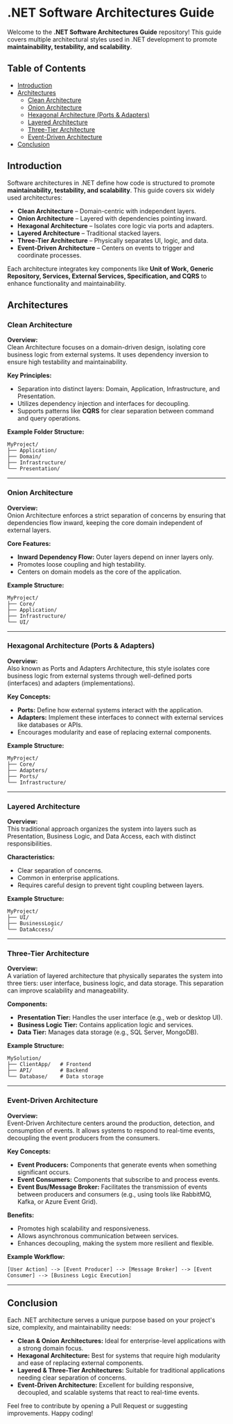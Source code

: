 # .NET Software Architectures Guide

Welcome to the **.NET Software Architectures Guide** repository! This guide covers multiple architectural styles used in .NET development to promote **maintainability, testability, and scalability**.

## Table of Contents
- [Introduction](#introduction)
- [Architectures](#architectures)
  - [Clean Architecture](#clean-architecture)
  - [Onion Architecture](#onion-architecture)
  - [Hexagonal Architecture (Ports & Adapters)](#hexagonal-architecture-ports--adapters)
  - [Layered Architecture](#layered-architecture)
  - [Three-Tier Architecture](#three-tier-architecture)
  - [Event-Driven Architecture](#event-driven-architecture)
- [Conclusion](#conclusion)

## Introduction

Software architectures in .NET define how code is structured to promote **maintainability, testability, and scalability**. This guide covers six widely used architectures:

- **Clean Architecture** – Domain-centric with independent layers.
- **Onion Architecture** – Layered with dependencies pointing inward.
- **Hexagonal Architecture** – Isolates core logic via ports and adapters.
- **Layered Architecture** – Traditional stacked layers.
- **Three-Tier Architecture** – Physically separates UI, logic, and data.
- **Event-Driven Architecture** – Centers on events to trigger and coordinate processes.

Each architecture integrates key components like **Unit of Work, Generic Repository, Services, External Services, Specification, and CQRS** to enhance functionality and maintainability.

## Architectures

### Clean Architecture
**Overview:**  
Clean Architecture focuses on a domain-driven design, isolating core business logic from external systems. It uses dependency inversion to ensure high testability and maintainability.

**Key Principles:**
- Separation into distinct layers: Domain, Application, Infrastructure, and Presentation.
- Utilizes dependency injection and interfaces for decoupling.
- Supports patterns like **CQRS** for clear separation between command and query operations.

**Example Folder Structure:**
```
MyProject/
├── Application/
├── Domain/
├── Infrastructure/
└── Presentation/
```

---

### Onion Architecture
**Overview:**  
Onion Architecture enforces a strict separation of concerns by ensuring that dependencies flow inward, keeping the core domain independent of external layers.

**Core Features:**
- **Inward Dependency Flow:** Outer layers depend on inner layers only.
- Promotes loose coupling and high testability.
- Centers on domain models as the core of the application.

**Example Structure:**
```
MyProject/
├── Core/
├── Application/
├── Infrastructure/
└── UI/
```

---

### Hexagonal Architecture (Ports & Adapters)
**Overview:**  
Also known as Ports and Adapters Architecture, this style isolates core business logic from external systems through well-defined ports (interfaces) and adapters (implementations).

**Key Concepts:**
- **Ports:** Define how external systems interact with the application.
- **Adapters:** Implement these interfaces to connect with external services like databases or APIs.
- Encourages modularity and ease of replacing external components.

**Example Structure:**
```
MyProject/
├── Core/
├── Adapters/
├── Ports/
└── Infrastructure/
```

---

### Layered Architecture
**Overview:**  
This traditional approach organizes the system into layers such as Presentation, Business Logic, and Data Access, each with distinct responsibilities.

**Characteristics:**
- Clear separation of concerns.
- Common in enterprise applications.
- Requires careful design to prevent tight coupling between layers.

**Example Structure:**
```
MyProject/
├── UI/
├── BusinessLogic/
└── DataAccess/
```

---

### Three-Tier Architecture
**Overview:**  
A variation of layered architecture that physically separates the system into three tiers: user interface, business logic, and data storage. This separation can improve scalability and manageability.

**Components:**
- **Presentation Tier:** Handles the user interface (e.g., web or desktop UI).
- **Business Logic Tier:** Contains application logic and services.
- **Data Tier:** Manages data storage (e.g., SQL Server, MongoDB).

**Example Structure:**
```
MySolution/
├── ClientApp/   # Frontend
├── API/         # Backend
└── Database/    # Data storage
```

---

### Event-Driven Architecture
**Overview:**  
Event-Driven Architecture centers around the production, detection, and consumption of events. It allows systems to respond to real-time events, decoupling the event producers from the consumers.

**Key Concepts:**
- **Event Producers:** Components that generate events when something significant occurs.
- **Event Consumers:** Components that subscribe to and process events.
- **Event Bus/Message Broker:** Facilitates the transmission of events between producers and consumers (e.g., using tools like RabbitMQ, Kafka, or Azure Event Grid).

**Benefits:**
- Promotes high scalability and responsiveness.
- Allows asynchronous communication between services.
- Enhances decoupling, making the system more resilient and flexible.

**Example Workflow:**
```
[User Action] --> [Event Producer] --> [Message Broker] --> [Event Consumer] --> [Business Logic Execution]
```

---

## Conclusion

Each .NET architecture serves a unique purpose based on your project's size, complexity, and maintainability needs:

- **Clean & Onion Architectures:** Ideal for enterprise-level applications with a strong domain focus.
- **Hexagonal Architecture:** Best for systems that require high modularity and ease of replacing external components.
- **Layered & Three-Tier Architectures:** Suitable for traditional applications needing clear separation of concerns.
- **Event-Driven Architecture:** Excellent for building responsive, decoupled, and scalable systems that react to real-time events.

Feel free to contribute by opening a Pull Request or suggesting improvements. Happy coding!
